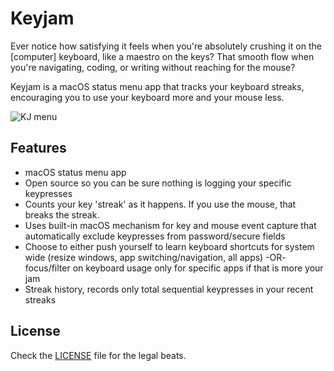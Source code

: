 # Keyjam

Ever notice how satisfying it feels when you're absolutely crushing it on the [computer] keyboard, like a maestro on the keys? That smooth flow when you're navigating, coding, or writing without reaching for the mouse? 

Keyjam is a macOS status menu app that tracks your keyboard streaks, encouraging you to use your keyboard more and your mouse less.

![KJ menu](https://github.com/user-attachments/assets/1d02fdf3-f26b-4a76-80cb-9ea70eb4970a)


## Features

- macOS status menu app
- Open source so you can be sure nothing is logging your specific keypresses
- Counts your key 'streak' as it happens.  If you use the mouse, that breaks the streak.
- Uses built-in macOS mechanism for key and mouse event capture that automatically exclude keypresses from password/secure fields
- Choose to either push yourself to learn keyboard shortcuts for system wide (resize windows, app switching/navigation, all apps) -OR- focus/filter on keyboard usage only for specific apps if that is more your jam
- Streak history, records only total sequential keypresses in your recent streaks

## License

Check the [LICENSE](LICENSE) file for the legal beats.
